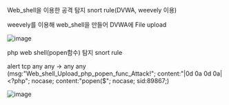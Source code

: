Web_shell을 이용한 공격 탐지 snort rule(DVWA, weevely 이용)

weevely를 이용해 web_shell을 만들어 DVWA에 File upload

![image](https://user-images.githubusercontent.com/52124043/61447899-d7a5e580-a98c-11e9-8ba5-c98249b0192f.png)

php web shell(popen함수) 탐지 snort rule

alert tcp any any -> any any (msg:"Web_shell_Upload_php_popen_func_Attack!"; content:"|0d 0a 0d 0a|<?php"; nocase; content:"popen($"; nocase; sid:89867;)

![image](https://user-images.githubusercontent.com/52124043/61517078-55c3c400-aa41-11e9-9a80-1d7532e1becd.png)

